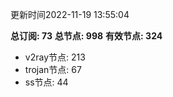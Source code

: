 更新时间2022-11-19 13:55:04

**总订阅: 73**
**总节点: 998**
**有效节点: 324**
- v2ray节点: 213
- trojan节点: 67
- ss节点: 44
